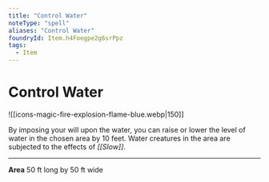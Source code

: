 ```yaml
---
title: "Control Water"
noteType: "spell"
aliases: "Control Water"
foundryId: Item.h4Foegpe2g6srPpz
tags:
  - Item
---
```


# Control Water
![[icons-magic-fire-explosion-flame-blue.webp|150]]

By imposing your will upon the water, you can raise or lower the level of water in the chosen area by 10 feet. Water creatures in the area are subjected to the effects of _[[Slow]]_.

* * *

**Area** 50 ft long by 50 ft wide

